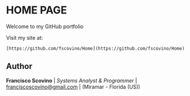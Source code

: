 
# HOME PAGE

Welcome to my GitHub portfolio

Visit my site at:

```
[https://github.com/fscovino/Home](https://github.com/fscovino/Home)
```

## Author

**Francisco Scovino** | *Systems Analyst & Programmer* | [franciscoscovino@gmail.com](mailto:franciscoscovino@gmail.com) | (Miramar - Florida (US))